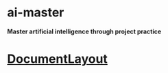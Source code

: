 # ai-master

**Master artificial intelligence through project practice**

# [DocumentLayout](./DocLayout)
